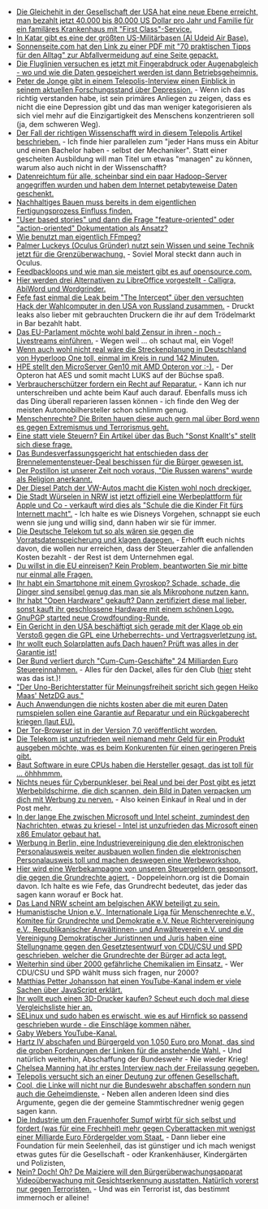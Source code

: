 * [Die Gleichehit in der Gesellschaft der USA hat eine neue Ebene erreicht, man bezahlt jetzt 40.000 bis 80.000 US Dollar pro Jahr und Familie für ein familäres Krankenhaus mit "First Class"-Service.](https://www.nytimes.com/2017/06/03/business/economy/high-end-medical-care.html)
* [In Katar gibt es eine der größten US-Militärbasen (Al Udeid Air Base).](https://blog.fefe.de/?ts=a7cb48c3)
* [Sonnenseite.com hat den Link zu einer PDF mit "70 praktischen Tipps für den Alltag" zur Abfallvermeidung auf eine Seite gepackt.](http://www.sonnenseite.com/de/tipps/abfallvermeidung-so-funktioniert-es.html)
* [Die Fluglinien versuchen es jetzt mit Fingerabdruck oder Augenabgleich - wo und wie die Daten gespeichert werden ist dann Betriebsgeheimnis.](https://www.golem.de/news/biometrie-airlines-wollen-ausweis-durch-fingerabdruck-ersetzen-1706-128199.html)
* [Peter de Jonge gibt in einem Telepolis-Interview einen Einblick in seinem aktuellen Forschungsstand über Depression.](https://www.heise.de/tp/features/Es-gibt-keine-Depressionen-3727685.html) - Wenn ich das richtig verstanden habe, ist sein primäres Anliegen zu zeigen, dass es nicht die eine Depression gibt und das man weniger kategorisieren als sich viel mehr auf die Einzigartigkeit des Menschens konzentrieren soll (ja, dem schweren Weg).
* [Der Fall der richtigen Wissenschafft wird in diesem Telepolis Artikel beschrieben.](https://www.heise.de/tp/features/Wissenschaft-im-Zeitalter-des-Antiprofessionalismus-3731019.html) - Ich finde hier parallelen zum "jeder Hans muss ein Abitur und einen Bachelor haben - selbst der Mechaniker". Statt einer gescheiten Ausbildung will man Titel um etwas "managen" zu können, warum also auch nicht in der Wissenschafft?
* [Datenreichtum für alle, scheinbar sind ein paar Hadoop-Server angegriffen wurden und haben dem Internet petabyteweise Daten geschenkt.](https://www.bleepingcomputer.com/news/security/hadoop-servers-expose-over-5-petabytes-of-data/)
* [Nachhaltiges Bauen muss bereits in dem eigentlichen Fertigungsprozess Einfluss finden.](http://www.sonnenseite.com/de/zukunft/wir-haben-gar-keine-andere-wahl-als-nachhaltig-zu-bauen.html)
* ["User based stories" und dann die Frage "feature-oriented" oder "action-oriented" Dokumentation als Ansatz?](https://opensource.com/article/17/6/documentation-based-user-stories)
* [Wie benutzt man eigentlich FFmpeg?](https://opensource.com/article/17/6/ffmpeg-convert-media-file-formats)
* [Palmer Luckeys (Oculus Gründer) nutzt sein Wissen und seine Technik jetzt für die Grenzüberwachung.](https://www.heise.de/newsticker/meldung/Oculus-Gruender-entwickelt-nun-Grenzueberwachungstechnologie-3733767.html) - Soviel Moral steckt dann auch in Oculus.
* [Feedbackloops und wie man sie meistert gibt es auf opensource.com.](https://opensource.com/open-organization/17/6/mastering-feedback-loops)
* [Hier werden drei Alternativen zu LibreOffice vorgestellt - Calligra, AbiWord und Wordgrinder.](https://opensource.com/article/17/6/3-alternatives-libreoffice-writer)
* [Fefe fast einmal die Leak beim "The Intercept" über den versuchten Hack der Wahlcomputer in den USA von Russland zusammen.](https://blog.fefe.de/?ts=a7c8a391) - Druckt leaks also lieber mit gebrauchten Druckern die ihr auf dem Trödelmarkt in Bar bezahlt habt.
* [Das EU-Parlament möchte wohl bald Zensur in ihren - noch - Livestreams einführen.](https://www.heise.de/newsticker/meldung/Livestream-ohne-Hass-Journalisten-befuerchten-Zensur-im-EU-Parlament-3734195.html) - Wegen weil ... oh schaut mal, ein Vogel!
* [Wenn auch wohl nicht real wäre die Streckenplanung in Deutschland von Hyperloop One toll, einmal im Kreis in rund 142 Minuten.](https://www.golem.de/news/hyperloop-global-challenge-hyperloop-one-stellt-trassenkonzepte-fuer-europa-vor-1706-128226.html)
* [HPE stellt den MicroServer Gen10 mit AMD Opteron vor :-).](https://www.heise.de/newsticker/meldung/HPE-ProLiant-MicroServer-Gen10-mit-AMD-Opteron-X3000-3734794.html) - Der Opteron hat AES und somit macht LUKS auf der Büchse spaß.
* [Verbraucherschützer fordern ein Recht auf Reparatur.](https://www.heise.de/newsticker/meldung/Verbraucherschuetzer-fordern-Recht-auf-Reparatur-fuer-Elektrogeraete-3735029.html) - Kann ich nur unterschreiben und achte beim Kauf auch darauf. Ebenfalls muss ich das Ding überall reparieren lassen können - ich finde den Weg der meisten Automobilhersteller schon schlimm genug.
* [Menschenrechte? Die Briten hauen diese auch gern mal über Bord wenn es gegen Extremismus und Terrorismus geht.](https://tuxproject.de/blog/2017/06/menschenrechtsextremistinnen/)
* [Eine statt viele Steuern? Ein Artikel über das Buch "Sonst Knallt's" stellt sich diese frage.](https://www.heise.de/tp/features/Die-Steuerrevolution-3736279.html)
* [Das Bundesverfassungsgericht hat entschieden dass der Brennelementensteuer-Deal beschissen für die Bürger gewesen ist.](http://www.sonnenseite.com/de/politik/zur-entscheidung-des-bundesverfassungsgerichts-ueber-die-brennelementesteuer.html)
* [Der Postillon ist unserer Zeit noch voraus, "Die Russen warens" wurde als Religion anerkannt.](http://www.der-postillon.com/2017/06/russische-hacker.html)
* [Der Diesel Patch der VW-Autos macht die Kisten wohl noch dreckiger.](https://blog.fefe.de/?ts=a7c92f12)
* [Die Stadt Würselen in NRW ist jetzt offiziell eine Werbeplattform für Apple und Co - verkauft wird dies als "Schule die die Kinder Fit fürs Internett macht".](https://www.heise.de/newsticker/meldung/MINT-freundliche-Schulen-iPad-Klassen-Avatare-und-mehr-Bandbreite-fuer-die-Lehrer-3737050.html) - Ich halte es wie Disneys Vorgehen, schnappt sie euch wenn sie jung und willig sind, dann haben wir sie für immer.
* [Die Deutsche Telekom tut so als wären sie gegen die Vorratsdatenspeicherung und klagen dagegen.](https://www.golem.de/news/ip-adressen-deutsche-telekom-klagt-gegen-vorratsdatenspeicherung-1706-128232.html) - Erhofft euch nichts davon, die wollen nur erreichen, dass der Steuerzahler die anfallenden Kosten bezahlt - der Rest ist dem Unternehmen egal.
* [Du willst in die EU einreisen? Kein Problem, beantworten Sie mir bitte nur einmal alle Fragen.](https://www.heise.de/newsticker/meldung/Datenabgleich-EU-Staaten-befuerworten-Vorkontrolle-visafreier-Reisender-3736327.html)
* [Ihr habt ein Smartphone mit einem Gyroskop? Schade, schade, die Dinger sind sensibel genug das man sie als Mikrophone nutzen kann.](https://blog.fefe.de/?ts=a7c80c92)
* [Ihr habt "Open Hardware" gekauft? Dann zertifiziert diese mal lieber, sonst kauft ihr geschlossene Hardware mit einem schönen Logo.](https://opensource.com/article/17/6/open-source-hardware-certification)
* [GnuPGP started neue Crowdfounding-Runde.](https://www.pro-linux.de/news/1/24814/gnupg-startet-neue-crowd-finanzierungskampagne.html)
* [Ein Gericht in den USA beschäftigt sich gerade mit der Klage ob ein Verstoß gegen die GPL eine Urheberrechts- und Vertragsverletzung ist.](https://www.golem.de/news/freie-lizenzen-gericht-verhandelt-agpl-vertragsverletzung-1706-128244.html)
* [Ihr wollt euch Solarplatten aufs Dach hauen? Prüft was alles in der Garantie ist!](http://www.sonnenseite.com/de/tipps/solartipp-lassen-sie-sich-die-garantien-genau-erklaeren.html)
* [Der Bund verliert durch "Cum-Cum-Geschäfte" 24 Milliarden Euro Steuereinnahmen.](https://blog.fefe.de/?ts=a7c6b137) - Alles für den Dackel, alles für den Club ([hier](https://de.wikipedia.org/wiki/Dividendenstripping) steht was das ist.)!
* ["Der Uno-Berichterstatter für Meinungsfreiheit spricht sich gegen Heiko Maas' NetzDG aus."](https://blog.fefe.de/?ts=a7c743a5)
* [Auch Anwendungen die nichts kosten aber die mit euren Daten rumspielen sollen eine Garantie auf Reparatur und ein Rückgaberecht kriegen (laut EU).](https://www.heise.de/newsticker/meldung/EU-Staaten-wollen-Rueckgaberecht-auch-fuer-Gratis-Apps-3739273.html)
* [Der Tor-Browser ist in der Version 7.0 veröffentlicht worden.](https://www.pro-linux.de/news/1/24821/tor-browser-70-erschienen.html)
* [Die Telekom ist unzufrieden weil niemand mehr Geld für ein Produkt ausgeben möchte, was es beim Konkurenten für einen geringeren Preis gibt.](https://www.golem.de/news/eins-energie-telekom-versucht-es-noch-einmal-mit-fiber-to-the-home-1706-128301.html)
* [Baut Software in eure CPUs haben die Hersteller gesagt, das ist toll für ... öhhhmmm.](https://www.golem.de/news/firewall-umgehung-kriminelle-nutzen-intel-amt-fuer-angriffe-1706-128298.html)
* [Nichts neues für Cyberpunkleser, bei Real und bei der Post gibt es jetzt Werbebildschirme, die dich scannen, dein Bild in Daten verpacken um dich mit Werbung zu nerven.](https://www.heise.de/newsticker/meldung/Werbedisplays-mit-Gesichtserkennung-Digitalcourage-will-gegen-Deutsche-Post-und-Real-klagen-3739815.html) - Also keinen Einkauf in Real und in der Post mehr.
* [In der lange Ehe zwischen Microsoft und Intel scheint, zumindest den Nachrichten, etwas zu kriesel - Intel ist unzufrieden das Microsoft einen x86 Emulator gebaut hat.](https://www.heise.de/newsticker/meldung/Intel-warnt-Qualcomm-und-Microsoft-wegen-x86-Emulator-3739824.html)
* [Werbung in Berlin, eine Industrievereinigung die den elektronischen Personalausweis weiter ausbauen wollen finden die elektronischen Personalausweis toll und machen deswegen eine Werbeworkshop.](https://www.heise.de/newsticker/meldung/Elektronische-Identifizierung-eIDAS-ist-die-Chance-fuer-ein-selbstbewusstes-Europa-3739714.html)
* [Hier wird eine Werbekampagne von unseren Steuergeldern gesponsort, die gegen die Grundrechte agiert.](https://blog.fefe.de/?ts=a7c4b526) - Doppeleinhorn.org ist die Domain davon. Ich halte es wie Fefe, das Grundrecht bedeutet, das jeder das sagen kann worauf er Bock hat.
* [Das Land NRW scheint am belgischen AKW beteiligt zu sein.](http://www1.wdr.de/nachrichten/nrw-beiteiligung-atomstrom-belgien-100.html)
* [Humanistische Union e.V., Internationale Liga für Menschenrechte e.V., Komitee für Grundrechte und Demokratie e.V. Neue Richtervereinigung e.V., Republikanischer Anwältinnen- und Anwälteverein e.V. und die Vereinigung Demokratischer Juristinnen und Juris haben eine Stellungname gegen den Gesetztesentwurf von CDU/CSU und SPD geschrieben, welcher die Grundrechte der Bürger ad acta legt.](https://www.heise.de/tp/features/Bundesregierung-will-schwere-Grundrechtseingriffe-im-Eilverfahren-durch-die-Hintertuer-einfuehren-3739576.html)
* [Weiterhin sind über 2000 gefährliche Chemikalien im Einsatz.](http://www.sonnenseite.com/de/umwelt/bund-noch-etwa-2000-gefaehrliche-stoffe-im-gebrauch.html) - Wer CDU/CSU und SPD wählt muss sich fragen, nur 2000?
* [Matthias Petter Johansson hat einen YouTube-Kanal indem er viele Sachen über JavaScript erklärt.](https://www.youtube.com/channel/UCO1cgjhGzsSYb1rsB4bFe4Q)
* [Ihr wollt euch einen 3D-Drucker kaufen? Scheut euch doch mal diese Vergleichsliste hier an.](https://www.3dhubs.com/3d-printers)
* [SELinux und sudo haben es erwischt, wie es auf Hirnfick so passend geschrieben wurde - die Einschläge kommen näher.](https://tuxproject.de/blog/2017/06/linuxnutzer-entsetzt-von-der-nsa-entwickelte-software-ist-ueberraschend-unsicher/)
* [Gaby Webers YouTube-Kanal.](https://www.youtube.com/channel/UC0vFIgkGrbmfxKVhZ2hgMeg)
* [Hartz IV abschafen und Bürgergeld von 1.050 Euro pro Monat, das sind die groben Forderungen der Linken für die anstehende Wahl.](https://www.heise.de/tp/features/Linke-Hartz-IV-abschaffen-Mindestsicherung-von-1-050-Euro-einfuehren-3740221.html) - Und natürlich weiterhin, Abschaffung der Bundeswehr - Nie wieder Krieg!
* [Chelsea Manning hat ihr erstes Interview nach der Freilassung gegeben.](http://www.bbc.com/news/av/world-us-canada-40226330/chelsea-manning-thanks-obama-in-first-interview)
* [Telepolis versucht sich an einer Deutung zur offenen Gesellschaft.](https://www.heise.de/tp/features/Die-offene-Gesellschaft-und-ihre-Waerter-3740417.html)
* [Cool, die Linke will nicht nur die Bundeswehr abschaffen sondern nun auch die Geheimdienste.](https://www.heise.de/tp/features/Wagenknecht-Die-Linke-kann-dieses-Land-aufmischen-3740410.html) - Neben allen anderen Ideen sind dies Argumente, gegen die der gemeine Stammtischredner wenig gegen sagen kann.
* [Die Industrie um den Frauenhofer Sumpf wirbt für sich selbst und fordert (was für eine Frechheit) mehr gegen Cyberattacken mit wenigst einer Milliarde Euro Fördergelder vom Staat.](https://www.heise.de/newsticker/meldung/Fraunhofer-Chef-fordert-Zentrum-fuer-Sicherheitsforschung-3740388.html) - Dann lieber eine Foundation für mein Seelenheil, das ist günstiger und ich mach wenigst etwas gutes für die Gesellschaft - oder Krankenhäuser, Kindergärten und Polizisten,
* [Nein? Doch! Oh? De Maiziere will den Bürgerüberwachungsapparat Videoüberwachung mit Gesichtserkennung ausstatten. Natürlich vorerst nur gegen Terroristen.](https://www.heise.de/newsticker/meldung/de-Maiziere-Mit-Software-zur-Gesichtserkennung-nach-Terroristen-fahnden-3740349.html) - Und was ein Terrorist ist, das bestimmt immernoch er alleine!
